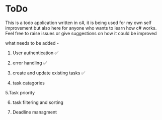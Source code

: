 # ToDo
This is a todo application written in c#, it is being used for my own self improvement but also here for anyone who wants to learn how c# works. Feel free to raise issues or give suggestions on how it could be improved


what needs to be added -

1. User authentication ✅

2. error handling ✅

3. create and update existing tasks ✅

4. task catagories 

5.Task priority 

6. task filtering and sorting 

7. Deadline managment
